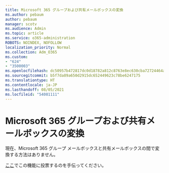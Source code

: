 ```yaml
---
title: Microsoft 365 グループおよび共有メールボックスの変換
ms.author: pebaum
author: pebaum
manager: scotv
ms.audience: Admin
ms.topic: article
ms.service: o365-administration
ROBOTS: NOINDEX, NOFOLLOW
localization_priority: Normal
ms.collection: Adm_O365
ms.custom:
- "624"
- "3500003"
ms.openlocfilehash: dc50957b472817dc0d18782a812c8763e8ec630cba72724464a920596abaf950
ms.sourcegitcommit: b5f7da89a650d2915dc652449623c78be6247175
ms.translationtype: HT
ms.contentlocale: ja-JP
ms.lasthandoff: 08/05/2021
ms.locfileid: "54081111"
---
```

# <a name="conversion-of-microsoft-365-group-and-shared-mailboxes"></a>Microsoft 365 グループおよび共有メールボックスの変換

現在、Microsoft 365 グループ メールボックスと共有メールボックスの間で変換する方法はありません。

[ここ](https://aka.ms/M365GroupToShared)でこの機能に投票するのを手伝ってください。
